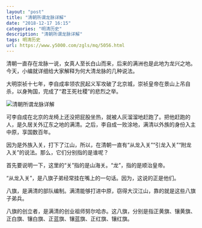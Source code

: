 ```yaml
---
layout: "post"
title: "清朝所谓龙脉详解"
date: "2018-12-17 16:15"
categories: "明清历史"
description: "清朝所谓龙脉详解"
tags: 明清历史
url: https://www.y5000.com/zgls/mq/5056.html
---
```






清朝一直存在龙脉一说，女真人至长白山而来，后来的满洲也是此地为龙兴之地。今天，小编就详细给大家解释为何大清龙脉的几种说法。

大明崇祯十七年，李自成率领农民起义军攻破了北京城，崇祯皇帝在景山上吊自杀，以身殉国，完成了“君王死社稷”的悲烈之举。

![清朝所谓龙脉详解](/uploads/allimg/161111/6-161111152516232.JPG)

可李自成在北京的龙椅上还没把屁股坐热，就被人灰溜溜地赶跑了。把他赶跑的人，是久居关外辽东之地的满清。之后，李自成一败涂地，满清以外族的身份入主中原，享国数百年。

因为是外族入关，打下了江山，所以，在清朝一直有“从龙入关”“引龙入关”“附龙入关”的说法。那么，它们分别指的是谁呢？

首先要说明一下，这里的“关”指的是山海关。“龙”，指的是顺治皇帝。

“从龙入关”，是八旗子弟经常挂在嘴上的一句话。因为，这说的正是他们。

八旗，是满清的部队编制。满清能够打进中原，窃得大汉江山，靠的就是这些八旗子弟兵。

八旗的创立者，是满清的创业祖师努尔哈赤。这八旗，分别是指正黄旗、镶黄旗、正白旗、镶白旗、正蓝旗、镶蓝旗、正红旗、镶红旗。
